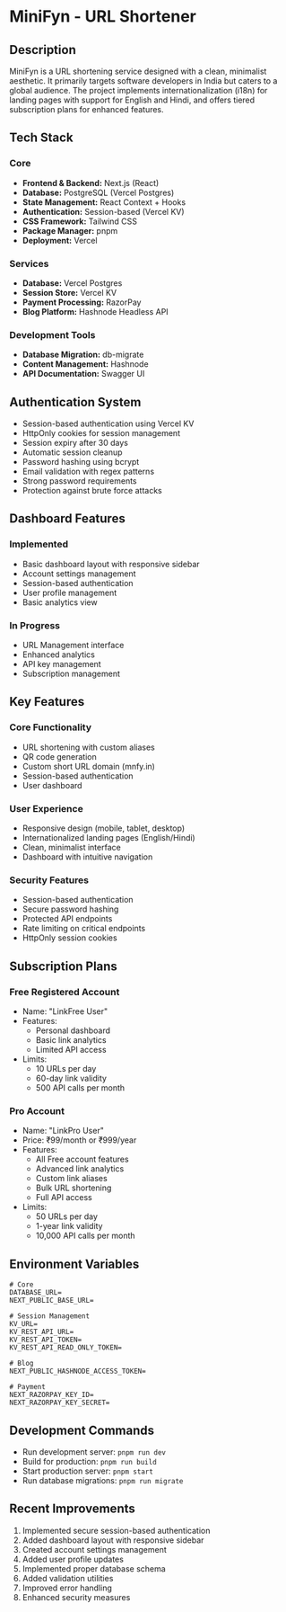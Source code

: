 # MiniFyn - URL Shortener

## Description
MiniFyn is a URL shortening service designed with a clean, minimalist aesthetic. It primarily targets software developers in India but caters to a global audience. The project implements internationalization (i18n) for landing pages with support for English and Hindi, and offers tiered subscription plans for enhanced features.

## Tech Stack

### Core
* **Frontend & Backend:** Next.js (React)
* **Database:** PostgreSQL (Vercel Postgres)
* **State Management:** React Context + Hooks
* **Authentication:** Session-based (Vercel KV)
* **CSS Framework:** Tailwind CSS
* **Package Manager:** pnpm
* **Deployment:** Vercel

### Services
* **Database:** Vercel Postgres
* **Session Store:** Vercel KV
* **Payment Processing:** RazorPay
* **Blog Platform:** Hashnode Headless API

### Development Tools
* **Database Migration:** db-migrate
* **Content Management:** Hashnode
* **API Documentation:** Swagger UI

## Authentication System
* Session-based authentication using Vercel KV
* HttpOnly cookies for session management
* Session expiry after 30 days
* Automatic session cleanup
* Password hashing using bcrypt
* Email validation with regex patterns
* Strong password requirements
* Protection against brute force attacks

## Dashboard Features

### Implemented
* Basic dashboard layout with responsive sidebar
* Account settings management
* Session-based authentication
* User profile management
* Basic analytics view

### In Progress
* URL Management interface
* Enhanced analytics
* API key management
* Subscription management

## Key Features

### Core Functionality
* URL shortening with custom aliases
* QR code generation
* Custom short URL domain (mnfy.in)
* Session-based authentication
* User dashboard

### User Experience
* Responsive design (mobile, tablet, desktop)
* Internationalized landing pages (English/Hindi)
* Clean, minimalist interface
* Dashboard with intuitive navigation

### Security Features
* Session-based authentication
* Secure password hashing
* Protected API endpoints
* Rate limiting on critical endpoints
* HttpOnly session cookies

## Subscription Plans

### Free Registered Account
* Name: "LinkFree User"
* Features:
  * Personal dashboard
  * Basic link analytics
  * Limited API access
* Limits:
  * 10 URLs per day
  * 60-day link validity
  * 500 API calls per month

### Pro Account
* Name: "LinkPro User"
* Price: ₹99/month or ₹999/year
* Features:
  * All Free account features
  * Advanced link analytics
  * Custom link aliases
  * Bulk URL shortening
  * Full API access
* Limits:
  * 50 URLs per day
  * 1-year link validity
  * 10,000 API calls per month

## Environment Variables
```env
# Core
DATABASE_URL=
NEXT_PUBLIC_BASE_URL=

# Session Management
KV_URL=
KV_REST_API_URL=
KV_REST_API_TOKEN=
KV_REST_API_READ_ONLY_TOKEN=

# Blog
NEXT_PUBLIC_HASHNODE_ACCESS_TOKEN=

# Payment
NEXT_RAZORPAY_KEY_ID=
NEXT_RAZORPAY_KEY_SECRET=
```

## Development Commands
* Run development server: `pnpm run dev`
* Build for production: `pnpm run build`
* Start production server: `pnpm start`
* Run database migrations: `pnpm run migrate`

## Recent Improvements
1. Implemented secure session-based authentication
2. Added dashboard layout with responsive sidebar
3. Created account settings management
4. Added user profile updates
5. Implemented proper database schema
6. Added validation utilities
7. Improved error handling
8. Enhanced security measures
